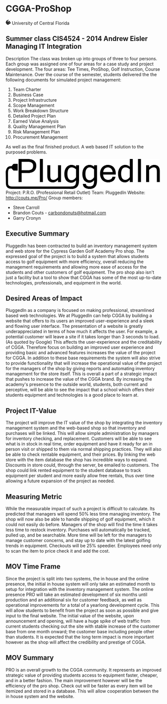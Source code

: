 CGGA-ProShop
============
![alt text](https://github.com/CGGA-ProShop/Pro/raw/master/public/images/pegasus-icon.png "UCF Pegasus") University of Central Florida

Summer class CIS4524 - 2014 Andrew Eisler
Managing IT Integration
-------------
Description
The class was broken up into groups of three to four persons. Each group was assigned one of four
areas for a case study and project development. The four areas: Tee Times, ProShop, Golf Instruction,
Course Maintenance. Over the course of the semester, students delivered the the following documents for
simulated project management:

1. Team Charter
2. Business Case
3. Project Infrastructure
4. Scope Management
5. Work Breakdown Structure
6. Detailed Project Plan
7. Earned Value Analysis
8. Quality Management Plan
9. Risk Management Plan
10. Procurement Management

As well as the final finished product. A web based IT solution to the purposed problems.

![Picture](https://github.com/CGGA-ProShop/Pro/raw/master/public/images/pluggedIn-logo.png)
Project: P.R.O. (Professional Retail Outlet)
Team: PluggedIn
Website: http://couts.me/Pro/
Group members:
* Steve Carroll
* Brandon Couts - carbondonuts@hotmail.com
* Garry Cronyn

Executive Summary
--------------
PluggedIn has been contracted to build an inventory management system and web store for the Cypress Garden Golf Academy Pro shop. The expressed goal of the project is to build a system that allows students access to golf equipment with more efficiency, overall reducing the management requirements and allowing more ease of access for the students and other customers of golf equipment. The pro shop also isn't just a facility but a tool to show that CGGA has some of the most up-to-date technologies, professionals, and equipment in the world.

Desired Areas of Impact
--------------
PluggedIn as a company is focused on making professional, streamlined based web technologies. We at PluggedIn can help CGGA by building a website that offers to its users an improved user-experience and a sleek and flowing user interface. The presentation of a website is greatly underappreciated in terms of how much it affects the user. For example, a potential customer will leave a site if it takes longer than 3 seconds to load. (As quoted by Google) This affects the user-experience and the creditability of CGGA. Therefore focus on building an improved user experience and providing basic and advanced features increases the value of the project for CGGA. In addition to these base requirements the system will also strive to provide functionality that will increase the operational value of the project for the managers of the shop by giving reports and automating inventory management for the store itself. This is overall a part of a strategic impact that pushes to increase the value of the CGGA brand. By increasing the academy's presence to the outside world, students, both current and perceptive, will be able to see the impact that a school which offers their students equipment and technologies is a good place to learn at.

Project IT-Value
-------------
The project will improve the IT value of the shop by integrating the inventory management system and the web-based shop so that inventory and purchases will be linked. This will allow simple administration by managers for inventory checking, and replacement. Customers will be able to see what is in stock in real time, order equipment and have it ready for an in person visit or shipped to them via normal shipping practices. They will also be able to check rentable equipment, and their prices. By linking the web store with the item database the shop has incredible ways to expand. Discounts in store could, through the server, be emailed to customers. The shop could link rented equipment to the student database to track equipment per student and more easily allow free rentals, thus over time allowing a future expansion of the project as needed.

Measuring Metric
-------------
While the measurable impact of such a project is difficult to calculate. Its predicted that managers will spend 50% less time managing inventory. The shop will now also be able to handle shipping of golf equipment, which it could not easily do before.  Managers of the shop will find the time it takes less time to restock inventory. Purchases will automatically be tracked, pulled up, and be searchable. More time will be left for the managers to manage customer concerns, and stay up to date with the latest golfing trends in equipment. Checkouts will be 25% speedier. Employees need only to scan the item to price check it and add the cost.

MOV Time Frame
-------------
Since the project is split into two systems, the in house and the online presence, the initial in house system will only take an estimated month to setup for integration with the inventory management system. The online presence PRO will take an estimated development of six months until production and an additional six for customer feedback, as well as operational improvements for a total of a yearlong development cycle. This will allow students to benefit from the project as soon as possible and give input to the final website. The initial value of the website, upon announcement and opening, will have a huge spike of web traffic from current students checking out the site with stable increase of the customer base from one month onward; the customer base including people other than students. It is expected that the long term impact is more important however as the shop will affect the credibility and prestige of CGGA.

MOV Summary
-------------
PRO is an overall growth to the CGGA community. It represents an improved strategic value of providing students access to equipment faster, cheaper, and in a better fashion. The main improvement however will be the efficiency of the pro shop. Check out will be faster as every item will be itemized and stored in a database. This will allow cooperation between the in house system and the website.